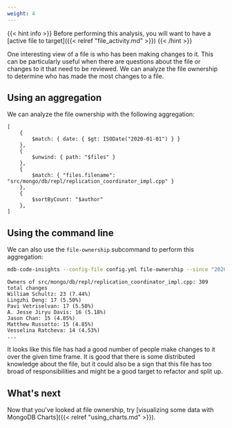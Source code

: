 ```yaml
---
weight: 4
---
```

{{< hint info >}}
Before performing this analysis, you will want to have a [active file to target]({{< relref "file_activity.md" >}})
{{< /hint >}}

One interesting view of a file is who has been making changes to it. This can be particularly
useful when there are questions about the file or changes to it that need to be reviewed. We can
analyze the file ownership to determine who has made the most changes to a file.

## Using an aggregation

We can analyze the file ownership with the following aggregation:

```
[
    { 
        $match: { date: { $gt: ISODate("2020-01-01") } } 
    },
    { 
        $unwind: { path: "$files" } 
    },
    { 
        $match: { "files.filename": "src/mongo/db/repl/replication_coordinator_impl.cpp" } 
    },
    {
        $sortByCount: "$author" 
    },
]
```

## Using the command line

We can also use the `file-ownership` subcommand to perform this aggregation:

```bash
mdb-code-insights --config-file config.yml file-ownership --since "2020-01-01" --filename src/mongo/db/repl/replication_coordinator_impl.cpp 
```

```
Owners of src/mongo/db/repl/replication_coordinator_impl.cpp: 309 total changes
William Schultz: 23 (7.44%)
Lingzhi Deng: 17 (5.50%)
Pavi Vetriselvan: 17 (5.50%)
A. Jesse Jiryu Davis: 16 (5.18%)
Jason Chan: 15 (4.85%)
Matthew Russotto: 15 (4.85%)
Vesselina Ratcheva: 14 (4.53%)
...
```

It looks like this file has had a good number of people make changes to it over the given time
frame. It is good that there is some distributed knowledge about the file, but it could also be
a sign that this file has too broad of responsibilities and might be a good target to refactor and
split up.

## What's next

Now that you've looked at file ownership, try [visualizing some data with MongoDB Charts]({{< relref "using_charts.md" >}}).
